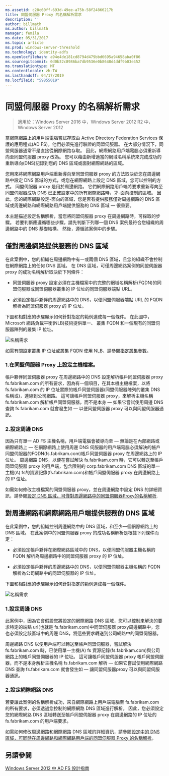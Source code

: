 ```yaml
---
ms.assetid: c28c60ff-693d-49ee-a75b-58f24866217b
title: 同盟伺服器 Proxy 的名稱解析需求
description: ''
author: billmath
ms.author: billmath
manager: femila
ms.date: 05/31/2017
ms.topic: article
ms.prod: windows-server-threshold
ms.technology: identity-adfs
ms.openlocfilehash: a94e4de181cd8794d479bbd6695a94658aba0f86
ms.sourcegitcommit: 0d0b32c8986ba7db9536e0b8648d4ddf9b03e452
ms.translationtype: MT
ms.contentlocale: zh-TW
ms.lasthandoff: 04/17/2019
ms.locfileid: "59855019"
---
```

# <a name="name-resolution-requirements-for-federation-server-proxies"></a>同盟伺服器 Proxy 的名稱解析需求

>適用於：Windows Server 2016 中，Windows Server 2012 R2 中，Windows Server 2012

當網際網路上的用戶端電腦嘗試存取由 Active Directory Federation Services 保護的應用程式\(AD FS\)，他們必須先進行驗證的同盟伺服器。 在大部分情況下，同盟伺服器通常不是直接從網際網路存取。 因此，網際網路用戶端電腦必須重新導向至同盟伺服器 proxy 改為。 您可以藉由新增適當的網域名稱系統來完成成功的重新導向\(DNS\)記錄到您的 DNS 區域或面對網際網路的區域。  
  
您用來將網際網路用戶端重新導向至同盟伺服器 proxy 的方法取決於您在周邊網路中設定 DNS 區域的方式，或您在網際網路上設定 DNS 區域，您可以控制的方式。 同盟伺服器 proxy 是用於周邊網路。 它們網際網路用戶端將要求重新導向至同盟伺服器成功 DNS 已正確設定中的所有網際網路時，才\-面向控制的區域。 因此，您的網際網路設定\-面向的區域，您是否有提供服務僅對周邊網路的 DNS 區域或周邊網路和網際網路用戶端提供服務的 DNS 區域 — 很重要。  
  
本主題描述設定名稱解析，當您將同盟伺服器 proxy 在周邊網路時，可採取的步驟。 若要判斷應遵循哪些步驟，請先判斷下列哪一個 DNS 案例最符合您組織的周邊網路中的 DNS 基礎結構。 然後，遵循該案例中的步驟。  
  
## <a name="dns-zone-serving-only-the-perimeter-network"></a>僅對周邊網路提供服務的 DNS 區域  
在此案例中，您的組織在周邊網路中有一或兩個 DNS 區域，且您的組織不會控制在網際網路上的任何 DNS 區域。 在 DNS 區域，可僅周邊網路案例的同盟伺服器 proxy 的成功名稱解析取決於下列條件：  
  
-   同盟伺服器 proxy 設定必須在主機檔案中的完整的網域名稱解析\(FQDN\)的同盟伺服器或同盟伺服器叢集的 IP 位址的同盟伺服器端點 URL。  
  
-   必須設定帳戶夥伴的周邊網路中的 DNS，以便同盟伺服器端點 URL 的 FQDN 解析為同盟伺服器 proxy 的 IP 位址。  
  
下圖和相對應的步驟顯示如何針對指定的範例達成每一個條件。 在此圖中，Microsoft 網路負載平衡\(NLB\)技術提供單一、 叢集 FQDN 和一個現有的同盟伺服器陣列的叢集 IP 位址。  
  
![名稱需求](media/adfs2_deploy_single_fs.gif)  
  
如需有關設定叢集 IP 位址或叢集 FQDN 使用 NLB，請參閱[指定叢集參數](https://go.microsoft.com/fwlink/?LinkId=75282)。  
  
### <a name="1-configure-the-hosts-file-on-the-federation-server-proxy"></a>1.在同盟伺服器 Proxy 上設定主機檔案。  
帳戶夥伴同盟伺服器 proxy 在周邊網路中的 DNS 設定解析帳戶同盟伺服器 proxy fs.fabrikam.com 的所有要求，因為有一個項目，在其本機主機檔案，以將 fs.fabrikam.com 的 IP 位址實際的帳戶同盟伺服器\(同盟伺服器陣列的叢集 DNS 名稱或\)，連線到公司網路。 這可讓帳戶同盟伺服器 proxy，來解析主機名稱 fs.fabrikam.com 解析帳戶同盟伺服器，而不是本身 — 如果它嘗試使用周邊 DNS 查詢 fs.fabrikam.com 就會發生如 — 以便同盟伺服器 proxy 可以與同盟伺服器通訊。  
  
### <a name="2-configure-perimeter-dns"></a>2.設定周邊 DNS  
因為只有單一 AD FS 主機名稱，用戶端電腦會被導向至 — 無論是在內部網路或網際網路上 — 在網際網路上使用周邊 DNS 伺服器的用戶端電腦必須解決的帳戶同盟伺服器的FQDN\(fs.fabrikam.com\)帳戶同盟伺服器 proxy 在周邊網路上的 IP 位址。 周邊網路 DNS，以便在嘗試解決 fs.fabrikam.com 時，它可以轉送至帳戶同盟伺服器 proxy 的用戶端，包含限制的 corp.fabrikam.com DNS 區域的單一主機\(A\) fs的資源記錄\(fs.fabrikam.com\)和帳戶同盟伺服器 proxy 在周邊網路上的 IP 位址。  
  
如需如何修改主機檔案的同盟伺服器 proxy，並在周邊網路中設定 DNS 的詳細資訊，請參閱[設定 DNS 區域，可僅對周邊網路中的同盟伺服器Proxy的名稱解析](../../ad-fs/deployment/Configure-Name-Resolution-for-a-Federation-Server-Proxy-in-a-DNS-Zone-That-Serves-Only-the-Perimeter-Network.md).  
  
## <a name="dns-zone-serving-both-the-perimeter-network-and-internet-clients"></a>對周邊網路和網際網路用戶端提供服務的 DNS 區域  
在此案例中，您的組織控制周邊網路中的 DNS 區域，和至少一個網際網路上的 DNS 區域。 在此案例中的同盟伺服器 proxy 的成功名稱解析是根據下列條件而定：  
  
-   必須設定帳戶夥伴在網際網路區域中的 DNS，以便同盟伺服器主機名稱的 FQDN 解析為周邊網路中的同盟伺服器 proxy 的 IP 位址。  
  
-   必須設定帳戶夥伴的周邊網路中的 DNS，以便同盟伺服器主機名稱的 FQDN 解析為公司網路中的同盟伺服器的 IP 位址。  
  
下圖和相對應的步驟顯示如何針對指定的範例達成每一個條件。  
  
![名稱需求](media/adfs2_deploy_fsp_3DNS.gif)  
  
### <a name="1-configure-perimeter-dns"></a>1.設定周邊 DNS  
此案例中，因為它會假設您將設定的網際網路 DNS 區域，您可以控制来解決的要求特定的端點 url\(也就是 fs.fabrikam.com\)中同盟伺服器 proxy周邊網路中，您也必須設定該區域中的周邊 DNS，將這些要求轉送到公司網路中的同盟伺服器。  
  
周邊網路 DNS 以便用戶端可以轉送至帳戶同盟伺服器，嘗試解決 fs.fabrikam.com 時，已使用單一主機\(A\) fs 資源記錄\(fs.fabrikam.com\)與公司網路上的帳戶同盟伺服器的 IP 位址。 這可讓帳戶同盟伺服器 proxy 帳戶同盟伺服器，而不是本身解析主機名稱 fs.fabrikam.com 解析 — 如果它嘗試使用網際網路 DNS 查詢 fs.fabrikam.com 就會發生如 — 讓同盟伺服器proxy 可以與同盟伺服器通訊。  
  
### <a name="2-configure-internet-dns"></a>2.設定網際網路 DNS  
若要讓此案例的名稱解析成功，來自網際網路上用戶端電腦至 fs.fabrikam.com 的所有要求，必須透過您控制的網際網路 DNS 區域進行解析。 因此，您必須設定您的網際網路 DNS 區域轉送至帳戶同盟伺服器 proxy 在周邊網路的 IP 位址的 fs.fabrikam.com 的用戶端要求。  
  
如需如何修改周邊網路和網際網路 DNS 區域的詳細資訊，請參閱[設定中的 DNS 區域，可同時在周邊網路和網際網路用戶端的同盟伺服器 Proxy 的名稱解析](../../ad-fs/deployment/Configure-Name-Resolution-for-a-Federation-Server-Proxy-in-a-DNS-Zone-That-Serves-Both-the-Perimeter-Network-and-Internet-Clients.md)。  
  
## <a name="see-also"></a>另請參閱
[Windows Server 2012 中 AD FS 設計指南](AD-FS-Design-Guide-in-Windows-Server-2012.md)
